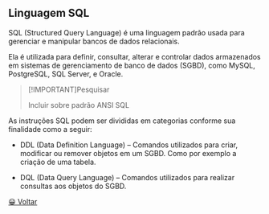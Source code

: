 ## Linguagem SQL

SQL (Structured Query Language) é uma linguagem padrão usada para gerenciar e manipular bancos de dados relacionais.

Ela é utilizada para definir, consultar, alterar e controlar dados armazenados em sistemas de gerenciamento de banco de dados (SGBD), como MySQL, PostgreSQL, SQL Server, e Oracle.

>[!IMPORTANT]Pesquisar
>
>Incluir sobre padrão ANSI SQL

As instruções SQL podem ser divididas em categorias conforme sua finalidade como a seguir:

- DDL (Data Definition Language) – Comandos utilizados para criar, modificar ou remover objetos em um SGBD. Como por exemplo a criação de uma tabela.

- DQL (Data Query Language) – Comandos utilizados para realizar consultas aos objetos do SGBD.

[😀 Voltar](../../../README.md)